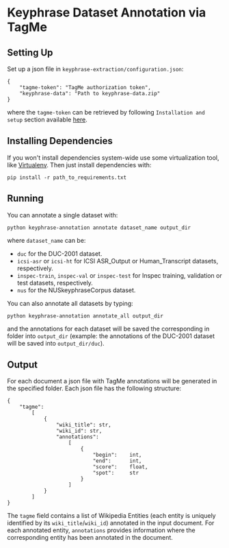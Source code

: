 Keyphrase Dataset Annotation via TagMe
=======================================

Setting Up
----------

Set up a json file in `keyphrase-extraction/configuration.json`:

	{
		"tagme-token": "TagMe authorization token",
		"keyphrase-data": "Path to keyphrase-data.zip"
	}

where the `tagme-token` can be retrieved by following `Installation and setup` section available [here](https://github.com/marcocor/tagme-python).



Installing Dependencies
-----------------------

If you won't install dependencies system-wide use some virtualization tool, like [Virtualenv](https://virtualenv.pypa.io/en/stable/). Then just install dependencies with:

	pip install -r path_to_requirements.txt


Running
-------

You can annotate a single dataset with:

	python keyphrase-annotation annotate dataset_name output_dir

where `dataset_name` can be:

 * `duc` for the DUC-2001 dataset.
 * `icsi-asr` or `icsi-ht` for ICSI ASR_Output or Human_Transcript datasets, respectively.
 * `inspec-train`, `inspec-val` or `inspec-test` for Inspec training, validation or test datasets, respectively.
 * `nus` for the NUSkeyphraseCorpus dataset.

You can also annotate all datasets by typing:

	python keyphrase-annotation annotate_all output_dir

and the annotations for each dataset will be saved the corresponding in folder into `output_dir` (example: the annotations of the DUC-2001 dataset will be saved into `output_dir/duc`).


Output
------

For each document a json file with TagMe annotations will be generated  in the specified folder. Each json file has the following structure:

	{
		"tagme":
			[
				{
	                "wiki_title": str,
	                "wiki_id": str,
	                "annotations":
	                    [
	                        {
	                            "begin":    int,
	                            "end":      int,
	                            "score":    float,
	                            "spot":     str
	                        }
	                    ]
	            }
	        ]
	}

The `tagme` field contains a list of Wikipedia Entities (each entity is uniquely identified by its `wiki_title`/`wiki_id`) annotated in the input document. For each annotated entity, `annotations` provides information where the corresponding entity has been annotated in the document.
